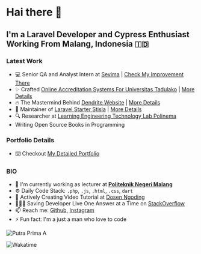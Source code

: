 # Hai there 👋

## I'm a Laravel Developer and Cypress Enthusiast Working From Malang, Indonesia 🇮🇩

### Latest Work


- 💻 Senior QA and Analyst Intern at [Sevima](https://sevima.com/) | [Check My Improvement There](sevima.md)
- ✨ Crafted [Online Accreditation Systems For Universitas Tadulako](https://mutual-lppmp.untad.ac.id/index.php/login) | [More Details](lppmp.md)
- 🔥 The Mastermind Behind  [Dendrite Website](dendrite-pskedfkub.com/) | [More Details](dendrite.md)
- 🏹  Maintainer of  [Laravel Starter Stisla](http://starter.putraprima.id/) | [More Details](https://github.com/siubie/laravel-starter-stisla)
- 🔍 Researcher at [Learning Engineering Technology Lab Polinema](http://let.polinema.ac.id/) 
- Writing Open Source Books in Programming 

### Portfolio Details
- ⌨️ Checkout [My Detailed Portfolio](https://github.com/siubie/siubie/blob/main/portfolio.md) 

### BIO

- 🏢 I'm currently working as lecturer at [**Politeknik Negeri Malang**](jti.polinema.ac.id/)
- ⚙️  Daily Code Stack: `.php`, `.js`, `.html`, `.css`, `dart` 
- 📼 Actively Creating Video Tutorial at [Dosen Ngoding](https://www.youtube.com/c/DosenNgoding) 
- 🦸🏽‍♂️ Saving Developer Live One Answer at a Time on [StackOverflow](https://stackoverflow.com/users/14545629/putra-prima-a) 
- 📫 Reach me: [Github](https://github.com/siubie), [Instagram](https://www.instagram.com/putraprima/)
- ⚡️ Fun fact: I'm a just a man who love to code 

![Putra Prima A](https://github-readme-stats.vercel.app/api?username=siubie&theme=gruvbox&show_icons=false)

![Wakatime](https://github-readme-stats.vercel.app/api/wakatime?username=siubie&layout=compact&theme=gruvbox)
